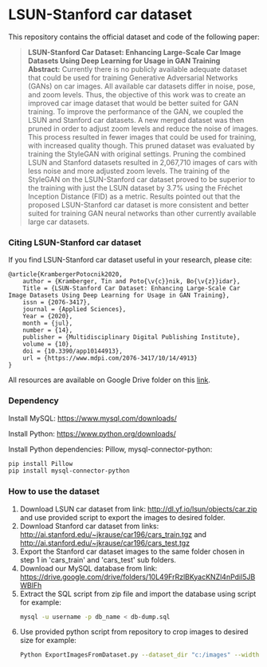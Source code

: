 # LSUN-Stanford car dataset

This repository contains the official dataset and code of the following paper:
> **LSUN-Stanford Car Dataset: Enhancing Large-Scale Car Image Datasets Using Deep Learning for Usage in GAN Training**<br>
> **Abstract:** Currently there is no publicly available adequate dataset that could be used for training Generative Adversarial Networks (GANs) on car images. All available car datasets differ in noise, pose, and zoom levels. Thus, the objective of this work was to create an improved car image dataset that would be better suited for GAN training. To improve the performance of the GAN, we coupled the LSUN and Stanford car datasets. A new merged dataset was then pruned in order to adjust zoom levels and reduce the noise of images. This process resulted in fewer images that could be used for training, with increased quality though. This pruned dataset was evaluated by training the StyleGAN with original settings. Pruning the combined LSUN and Stanford datasets resulted in 2,067,710 images of cars with less noise and more adjusted zoom levels. The training of the StyleGAN on the LSUN-Stanford car dataset proved to be superior to the training with just the LSUN dataset by 3.7% using the Fréchet Inception Distance (FID) as a metric. Results pointed out that the proposed LSUN-Stanford car dataset is more consistent and better suited for training GAN neural networks than other currently available large car datasets.

### Citing LSUN-Stanford car dataset

If you find LSUN-Stanford car dataset useful in your research, please cite:

    @article{KrambergerPotocnik2020,
        author = {Kramberger, Tin and Poto{\v{c}}nik, Bo{\v{z}}idar},
        Title = {LSUN-Stanford Car Dataset: Enhancing Large-Scale Car Image Datasets Using Deep Learning for Usage in GAN Training},
        issn = {2076-3417},
        journal = {Applied Sciences},
        Year = {2020},
        month = {jul},
        number = {14},
        publisher = {Multidisciplinary Digital Publishing Institute},
        volume = {10},
        doi = {10.3390/app10144913},
        url = {https://www.mdpi.com/2076-3417/10/14/4913}
    }


All resources are available on Google Drive folder on this [link](https://drive.google.com/drive/folders/10L49FrRzlBKyacKNZl4nPdil5JBWBlFh?usp=sharing).

### Dependency

Install MySQL: https://www.mysql.com/downloads/

Install Python: https://www.python.org/downloads/

Install Python dependencies: Pillow, mysql-connector-python:
```bash
pip install Pillow
pip install mysql-connector-python
```

### How to use the dataset

1. Download LSUN car dataset from link: http://dl.yf.io/lsun/objects/car.zip and use provided script to export the images to desired folder.
2. Download Stanford car dataset from links: http://ai.stanford.edu/~jkrause/car196/cars_train.tgz and http://ai.stanford.edu/~jkrause/car196/cars_test.tgz
3. Export the Stanford car dataset images to the same folder chosen in step 1 in 'cars_train' and 'cars_test' sub folders.
4. Download our MySQL database from link: https://drive.google.com/drive/folders/10L49FrRzlBKyacKNZl4nPdil5JBWBlFh
5. Extract the SQL script from zip file and import the database using script for example:
    ```bash
    mysql -u username -p db_name < db-dump.sql
    ```
6. Use provided python script from repository to crop images to desired size for example:
    ```bash
    Python ExportImagesFromDataset.py --dataset_dir "c:/images" --width 400 --height 300 --host "localhost" --username "username" --password "password" --database "db_name" --output_dir "C:/exported" --multiple_box True --multiple_box_overlapping_person True
    ```
